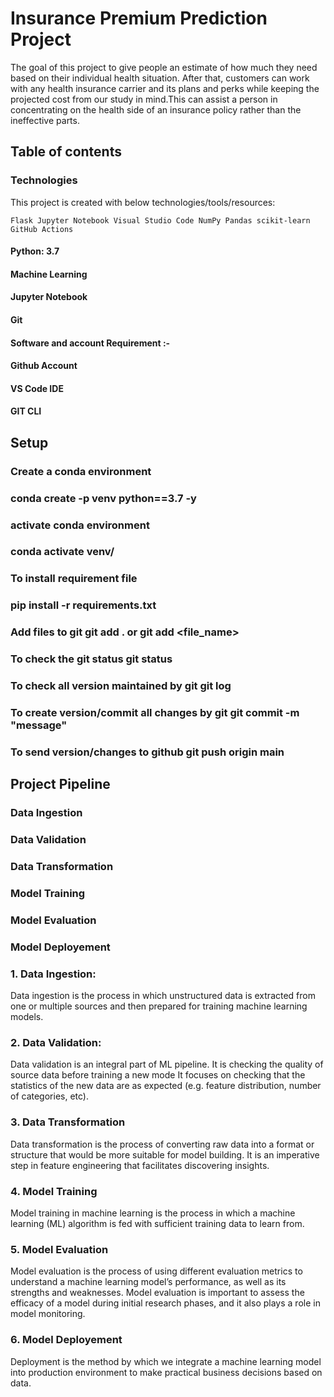 # Insurance Premium Prediction Project
The goal of this project to give people an estimate of how much they need based on their individual health situation. 
After that, customers can work with any health insurance carrier and its plans and perks while keeping the projected 
cost from our study in mind.This can assist a person in concentrating on the health side of an insurance policy 
rather than the ineffective parts.
## Table of contents
### Technologies
This project is created with below technologies/tools/resources:

    Flask Jupyter Notebook Visual Studio Code NumPy Pandas scikit-learn GitHub Actions

#### Python: 3.7
#### Machine Learning
#### Jupyter Notebook
#### Git
#### Software and account Requirement :-
#### Github Account
#### VS Code IDE
#### GIT CLI

## Setup
### Create a conda environment

### conda create -p venv python==3.7 -y
### activate conda environment

### conda activate venv/
### To install requirement file

### pip install -r requirements.txt
### Add files to git git add . or git add <file_name>
### To check the git status git status
### To check all version maintained by git git log
### To create version/commit all changes by git git commit -m "message"
### To send version/changes to github git push origin main

## Project Pipeline
### Data Ingestion
### Data Validation
### Data Transformation
### Model Training
### Model Evaluation
### Model Deployement

### 1. Data Ingestion:
Data ingestion is the process in which unstructured data is extracted from one or multiple sources and then prepared for
training machine learning models.

### 2. Data Validation:
Data validation is an integral part of ML pipeline. It is checking the quality of source data before training a new mode
It focuses on checking that the statistics of the new data are as expected (e.g. feature distribution, number of categories, etc).

### 3. Data Transformation
Data transformation is the process of converting raw data into a format or structure that would be more suitable for model building.
It is an imperative step in feature engineering that facilitates discovering insights.

### 4. Model Training
Model training in machine learning is the process in which a machine learning (ML) algorithm is fed with sufficient training data to learn from.

### 5. Model Evaluation
Model evaluation is the process of using different evaluation metrics to understand a machine learning model’s performance, as well as its strengths and weaknesses.
Model evaluation is important to assess the efficacy of a model during initial research phases, and it also plays a role in model monitoring.

### 6. Model Deployement
Deployment is the method by which we integrate a machine learning model into production environment to make practical business decisions based on data.
